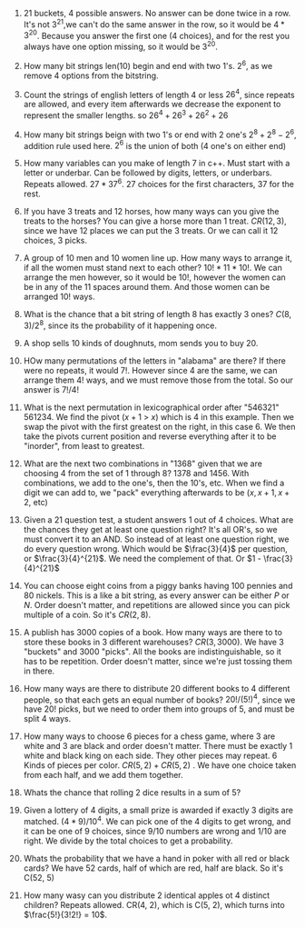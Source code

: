 1. 21 buckets, 4 possible answers. No answer can be done twice in a row.
It's not $3^{21}$,we can't do the same answer in the row, so it would be $4*3^{20}$. Because you answer the first one (4 choices), and for the rest you always have one option missing, so it would be $3^{20}$.

2. How many bit strings len(10) begin and end with two 1's. 
$2^6$, as we remove 4 options from the bitstring.

3. Count the strings of english letters of length 4 or less
$26^4$, since repeats are allowed, and every item afterwards we decrease the exponent to represent the smaller lengths. so $26^4 + 26^3 + 26^2 + 26$

4. How many bit strings beign with two 1's or end with 2 one's
	$2^8 + 2^8 - 2^6$, addition rule used here. $2^6$ is the union of both (4 one's on either end)

5. How many variables can you make of length 7 in c++. Must start with a letter or underbar. Can be followed by digits, letters, or underbars. Repeats allowed.
	$27*37^6$. 27 choices for the first characters, 37 for the rest.

6. If you have 3 treats and 12 horses, how many ways can you give the treats to the horses? You can give a horse more than 1 treat.
	$CR(12, 3)$, since we have 12 places we can put the 3 treats. Or we can call it 12 choices, 3 picks.

7. A group of 10 men and 10 women line up. How many ways to arrange it, if all the women must stand next to each other?
$10! * 11 * 10!$. We can arrange the men however, so it would be $10!$, however the women can be in any of the 11 spaces around them. And those women can be arranged $10!$ ways. 

8. What is the chance that a bit string of length 8 has exactly 3 ones?
$C(8, 3) / 2^8$, since its the probability of it happening once.

9. A shop sells 10 kinds of doughnuts, mom sends you to buy 20. 

10. HOw many permutations of the letters in "alabama" are there?
If there were no repeats, it would $7!$. However since 4 are the same, we can arrange them $4!$ ways, and we must remove those from the total. So our answer is $7! / 4!$

11. What is the next permutation in lexicographical order after "546321"
$561234$. We find the pivot ($x+1$ > $x$) which is $4$ in this example. Then we swap the pivot with the first greatest on the right, in this case $6$. We then take the pivots current position and reverse everything after it to be "inorder", from least to greatest.

12. What are the next two combinations in "1368" given that we are choosing 4 from the set of 1 through 8?
$1378$ and $1456$. With combinations, we add to the one's, then the 10's, etc. When we find a digit we can add to, we "pack" everything afterwards to be ($x, x+1, x+2$, etc)

13. Given a 21 question test, a student answers 1 out of 4 choices. What are the chances they get at least one question right?
It's all OR's, so we must convert it to an AND. So instead of at least one question right, we do every question wrong. Which would be $\frac{3}{4}$ per question, or $\frac{3}{4}^{21}$. We need the complement of that. Or $1 - \frac{3}{4}^{21}$

14. You can choose eight coins from a piggy banks having 100 pennies and 80 nickels.
This is a like a bit string, as every answer can be either *P* or *N*. Order doesn't matter, and repetitions are allowed since you can pick multiple of a coin. So it's $CR(2, 8)$. 

15. A publish has 3000 copies of a book. How many ways are there to to store these books in 3 different warehouses?
$CR(3, 3000)$. We have 3 "buckets" and 3000 "picks". All the books are indistinguishable, so it has to be repetition. Order doesn't matter, since we're just tossing them in there.

16. How many ways are there to distribute 20 different books to 4 different people, so that each gets an equal number of books?
$20! / (5!)^4$, since we have $20!$ picks, but we need to order them into groups of 5, and must be split 4 ways. 

17. How many ways to choose 6 pieces for a chess game, where 3 are white and 3 are black and order doesn't matter. There must be exactly 1 white and black king on each side. They other pieces may repeat. 6 Kinds of pieces per color. 
$CR(5, 2) + CR(5, 2)$ . We have one choice taken from each half, and we add them together. 

18. Whats the chance that rolling 2 dice results in a sum of 5?


19. Given a lottery of 4 digits, a small prize is awarded if exactly 3 digits are matched. 
$(4*9)/10^4$. We can pick one of the 4 digits to get wrong, and it can be one of 9 choices, since 9/10 numbers are wrong and 1/10 are right. We divide by the total choices to get a probability.

20. Whats the probability that we have a hand in poker with all red or black cards?
We have 52 cards, half of which are red, half are black. So it's C(52, 5)

21. How many wasy can you distribute 2 identical apples ot 4 distinct children? Repeats allowed.
CR(4, 2), which is C(5, 2), which turns into $\frac{5!}{3!2!} = 10$.